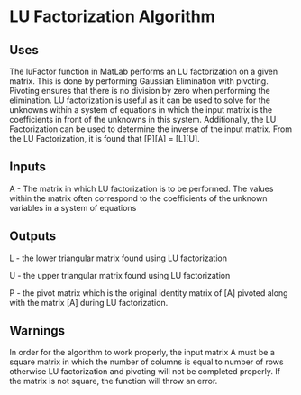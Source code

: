 # LU Factorization Algorithm

## Uses

The luFactor function in MatLab performs an LU factorization on a given matrix. This is done by performing Gaussian Elimination with pivoting. Pivoting ensures that there is no division by zero when performing the elimination. LU factorization is useful as it can be used to solve for the unknowns within a system of equations in which the input matrix is the coefficients in front of the unknowns in this system. Additionally, the LU Factorization can be used to determine the inverse of the input matrix. From the LU Factorization, it is found that [P][A] = [L][U].

## Inputs

A - The matrix in which LU factorization is to be performed. The values within the matrix often correspond to the coefficients of the unknown variables in a system of equations

## Outputs

L - the lower triangular matrix found using LU factorization

U - the upper triangular matrix found using LU factorization

P - the pivot matrix which is the original identity matrix of [A] pivoted along with the matrix [A] during LU factorization.

## Warnings

In order for the algorithm to work properly, the input matrix A must be a square matrix in which the number of columns is equal to number of rows otherwise LU factorization and pivoting will not be completed properly. If the matrix is not square, the function will throw an error.
